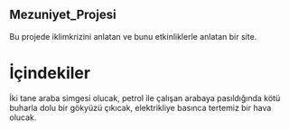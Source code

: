 ## Mezuniyet_Projesi
Bu projede iklimkrizini anlatan ve bunu etkinliklerle anlatan bir site.

# İçindekiler

İki tane araba simgesi olucak, petrol ile çalışan arabaya pasıldığında kötü buharla dolu bir gökyüzü çıkıcak, elektrikliye basınca tertemiz bir hava olucak.
